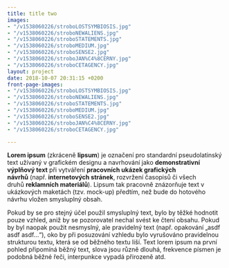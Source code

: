 ```yaml
---
title: title two
images:
- "/v1538060226/stroboLOSTSYMBIOSIS.jpg"
- "/v1538060226/stroboNEWALIENS.jpg"
- "/v1538060226/stroboSTATEMENTS.jpg"
- "/v1538060226/stroboMEDIUM.jpg"
- "/v1538060226/stroboSENSE2.jpg"
- "/v1538060226/stroboJAN%C4%8CERNY.jpg"
- "/v1538060226/stroboCETAGENCY.jpg"
layout: project
date: 2018-10-07 20:31:15 +0200
front-page-images:
- "/v1538060226/stroboLOSTSYMBIOSIS.jpg"
- "/v1538060226/stroboNEWALIENS.jpg"
- "/v1538060226/stroboSTATEMENTS.jpg"
- "/v1538060226/stroboMEDIUM.jpg"
- "/v1538060226/stroboSENSE2.jpg"
- "/v1538060226/stroboJAN%C4%8CERNY.jpg"
- "/v1538060226/stroboCETAGENCY.jpg"

---
```

**Lorem ipsum** (zkráceně **lipsum**) je označení pro standardní pseudolatinský text užívaný v grafickém designu a navrhování jako **demonstrativní výplňový text** při vytváření **pracovních ukázek grafických návrhů** (např. **internetových stránek**, rozvržení časopisů či všech druhů **reklamních materiálů**). Lipsum tak pracovně znázorňuje text v ukázkových maketách (tzv. mock-up) předtím, než bude do hotového návrhu vložen smysluplný obsah.

Pokud by se pro stejný účel použil smysluplný text, bylo by těžké hodnotit pouze vzhled, aniž by se pozorovatel nechal svést ke čtení obsahu. Pokud by byl naopak použit nesmyslný, ale pravidelný text (např. opakování „asdf asdf asdf…“), oko by při posuzování vzhledu bylo vyrušováno pravidelnou strukturou textu, která se od běžného textu liší. Text lorem ipsum na první pohled připomíná běžný text, slova jsou různě dlouhá, frekvence písmen je podobná běžné řeči, interpunkce vypadá přirozeně atd.